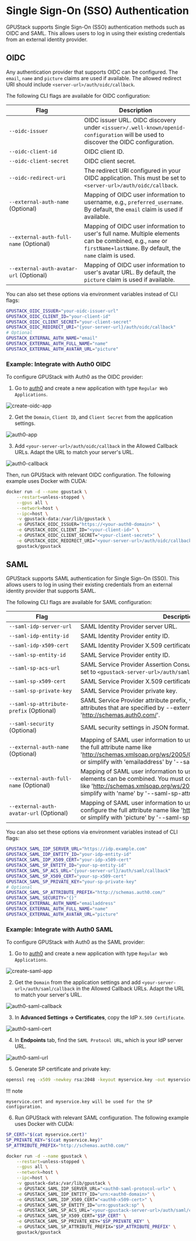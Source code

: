 # Single Sign-On (SSO) Authentication

GPUStack supports Single Sign-On (SSO) authentication methods such as OIDC and SAML. This allows users to log in using their existing credentials from an external identity provider.

## OIDC

Any authentication provider that supports OIDC can be configured. The `email`, `name` and `picture` claims are used if available. The allowed redirect URI should include `<server-url>/auth/oidc/callback`.

The following CLI flags are available for OIDC configuration:

| <div style="width:180px">Flag</div>     | Description                                                                                                                                                          |
| --------------------------------------- | -------------------------------------------------------------------------------------------------------------------------------------------------------------------- |
| `--oidc-issuer`                         | OIDC issuer URL. OIDC discovery under `<issuer>/.well-known/openid-configuration` will be used to discover the OIDC configuration.                                   |
| `--oidc-client-id`                      | OIDC client ID.                                                                                                                                                      |
| `--oidc-client-secret`                  | OIDC client secret.                                                                                                                                                  |
| `--oidc-redirect-uri`                   | The redirect URI configured in your OIDC application. This must be set to `<server-url>/auth/oidc/callback`.                                                         |
| `--external-auth-name` (Optional)       | Mapping of OIDC user information to username, e.g., `preferred_username`. By default, the `email` claim is used if available.                                        |
| `--external-auth-full-name` (Optional)  | Mapping of OIDC user information to user's full name. Multiple elements can be combined, e.g., `name` or `firstName+lastName`. By default, the `name` claim is used. |
| `--external-auth-avatar-url` (Optional) | Mapping of OIDC user information to user's avatar URL. By default, the `picture` claim is used if available.                                                         |

You can also set these options via environment variables instead of CLI flags:

```bash
GPUSTACK_OIDC_ISSUER="your-oidc-issuer-url"
GPUSTACK_OIDC_CLIENT_ID="your-client-id"
GPUSTACK_OIDC_CLIENT_SECRET="your-client-secret"
GPUSTACK_OIDC_REDIRECT_URI="{your-server-url}/auth/oidc/callback"
# Optional
GPUSTACK_EXTERNAL_AUTH_NAME="email"
GPUSTACK_EXTERNAL_AUTH_FULL_NAME="name"
GPUSTACK_EXTERNAL_AUTH_AVATAR_URL="picture"
```

### Example: Integrate with Auth0 OIDC

To configure GPUStack with Auth0 as the OIDC provider:

1. Go to [auth0](https://auth0.com) and create a new application with type `Regular Web Applications`.

![create-oidc-app](../../assets/sso/create-oidc-app.png)

2. Get the `Domain`, `Client ID`, and `Client Secret` from the application settings.

![auth0-app](../../assets/sso/auth0-app.png)

3. Add `<your-server-url>/auth/oidc/callback` in the Allowed Callback URLs. Adapt the URL to match your server's URL.

![auth0-callback](../../assets/sso/auth0-callback.png)

Then, run GPUStack with relevant OIDC configuration. The following example uses Docker with CUDA:

```bash
docker run -d --name gpustack \
    --restart=unless-stopped \
    --gpus all \
    --network=host \
    --ipc=host \
    -v gpustack-data:/var/lib/gpustack \
    -e GPUSTACK_OIDC_ISSUER="https://<your-auth0-domain>" \
    -e GPUSTACK_OIDC_CLIENT_ID="<your-client-id>" \
    -e GPUSTACK_OIDC_CLIENT_SECRET="<your-client-secret>" \
    -e GPUSTACK_OIDC_REDIRECT_URI="<your-server-url>/auth/oidc/callback" \
    gpustack/gpustack
```

## SAML

GPUStack supports SAML authentication for Single Sign-On (SSO). This allows users to log in using their existing credentials from an external identity provider that supports SAML.

The following CLI flags are available for SAML configuration:

| <div style="width:180px">Flag</div>     | Description                                                                                                                                                                                                                                                    |
| --------------------------------------- | -------------------------------------------------------------------------------------------------------------------------------------------------------------------------------------------------------------------------------------------------------------- |
| `--saml-idp-server-url`                 | SAML Identity Provider server URL.                                                                                                                                                                                                                             |
| `--saml-idp-entity-id`                  | SAML Identity Provider entity ID.                                                                                                                                                                                                                              |
| `--saml-idp-x509-cert`                  | SAML Identity Provider X.509 certificate.                                                                                                                                                                                                                      |
| `--saml-sp-entity-id`                   | SAML Service Provider entity ID.                                                                                                                                                                                                                               |
| `--saml-sp-acs-url`                     | SAML Service Provider Assertion Consumer Service URL. It should be set to `<gpustack-server-url>/auth/saml/callback`.                                                                                                                                          |
| `--saml-sp-x509-cert`                   | SAML Service Provider X.509 certificate.                                                                                                                                                                                                                       |
| `--saml-sp-private-key`                 | SAML Service Provider private key.                                                                                                                                                                                                                             |
| `--saml-sp-attribute-prefix` (Optional) | SAML Service Provider attribute prefix, which is used for fetching the attributes that are specified by --external-auth-\*. e.g., 'http://schemas.auth0.com/'.                                                                                                 |
| `--saml-security` (Optional)            | SAML security settings in JSON format.                                                                                                                                                                                                                         |
| `--external-auth-name` (Optional)       | Mapping of SAML user information to username. You must configure the full attribute name like 'http://schemas.xmlsoap.org/ws/2005/05/identity/claims/emailaddress' or simplify with 'emailaddress' by '--saml-sp-attribute-prefix'.                            |
| `--external-auth-full-name` (Optional)  | Mapping of SAML user information to user's full name. Multiple elements can be combined. You must configure the full attribute name like 'http://schemas.xmlsoap.org/ws/2005/05/identity/claims/name' or simplify with 'name' by '--saml-sp-attribute-prefix'. |
| `--external-auth-avatar-url` (Optional) | Mapping of SAML user information to user's avatar URL. You must configure the full attribute name like 'http://schemas.auth0.com/picture' or simplify with 'picture' by '--saml-sp-attribute-prefix'.                                                          |

You can also set these options via environment variables instead of CLI flags:

```bash
GPUSTACK_SAML_IDP_SERVER_URL="https://idp.example.com"
GPUSTACK_SAML_IDP_ENTITY_ID="your-idp-entity-id"
GPUSTACK_SAML_IDP_X509_CERT="your-idp-x509-cert"
GPUSTACK_SAML_SP_ENTITY_ID="your-sp-entity-id"
GPUSTACK_SAML_SP_ACS_URL="{your-server-url}/auth/saml/callback"
GPUSTACK_SAML_SP_X509_CERT="your-sp-x509-cert"
GPUSTACK_SAML_SP_PRIVATE_KEY="your-sp-private-key"
# Optional
GPUSTACK_SAML_SP_ATTRIBUTE_PREFIX="http://schemas.auth0.com/"
GPUSTACK_SAML_SECURITY="{}"
GPUSTACK_EXTERNAL_AUTH_NAME="emailaddress"
GPUSTACK_EXTERNAL_AUTH_FULL_NAME="name"
GPUSTACK_EXTERNAL_AUTH_AVATAR_URL="picture"
```

### Example: Integrate with Auth0 SAML

To configure GPUStack with Auth0 as the SAML provider:

1. Go to [auth0](https://auth0.com) and create a new application with type `Regular Web Applications`.

![create-saml-app](../../assets/sso/create-saml-app.png)

2. Get the `Domain` from the application settings and add `<your-server-url>/auth/saml/callback` in the Allowed Callback URLs. Adapt the URL to match your server's URL.

![auth0-saml-callback](../../assets/sso/auth0-saml-callback.png)

3. In **Advanced Settings → Certificates**, copy the IdP `X.509 Certificate`.

![auth0-saml-cert](../../assets/sso/auth0-saml-cert.png)

4. In **Endpoints** tab, find the `SAML Protocol URL`, which is your IdP server URL.

![auth0-saml-url](../../assets/sso/auth0-saml-url.png)

5. Generate SP certificate and private key:

```bash
openssl req -x509 -newkey rsa:2048 -keyout myservice.key -out myservice.cert -days 365 -nodes -subj "/CN=myservice.example.com"
```

!!! note

    myservice.cert and myservice.key will be used for the SP configuration.

6. Run GPUStack with relevant SAML configuration. The following example uses Docker with CUDA:

```bash
SP_CERT="$(cat myservice.cert)"
SP_PRIVATE_KEY="$(cat myservice.key)"
SP_ATTRIBUTE_PREFIX="http://schemas.auth0.com/"

docker run -d --name gpustack \
    --restart=unless-stopped \
    --gpus all \
    --network=host \
    --ipc=host \
    -v gpustack-data:/var/lib/gpustack \
    -e GPUSTACK_SAML_IDP_SERVER_URL="<auth0-saml-protocol-url>" \
    -e GPUSTACK_SAML_IDP_ENTITY_ID="urn:<auth0-domain>" \
    -e GPUSTACK_SAML_IDP_X509_CERT="<auth0-x509-cert>" \
    -e GPUSTACK_SAML_SP_ENTITY_ID="urn:gpustack:sp" \
    -e GPUSTACK_SAML_SP_ACS_URL="<your-gpustack-server-url>/auth/saml/callback" \
    -e GPUSTACK_SAML_SP_X509_CERT="$SP_CERT" \
    -e GPUSTACK_SAML_SP_PRIVATE_KEY="$SP_PRIVATE_KEY" \
    -e GPUSTACK_SAML_SP_ATTRIBUTE_PREFIX="$SP_ATTRIBUTE_PREFIX" \
    gpustack/gpustack
```
